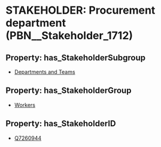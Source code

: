 # STAKEHOLDER: __Procurement department__ (PBN__Stakeholder_1712)

## Property: has_StakeholderSubgroup

* [Departments and Teams](PBN__StakeholderSubgroup_26)

## Property: has_StakeholderGroup

* [Workers](PBN__StakeholderGroup_2)

## Property: has_StakeholderID

* [Q7260944](Q7260944)


